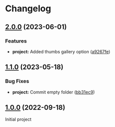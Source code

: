 # Changelog

## [2.0.0](https://github.com/ku-kom/ucph_ce_slider/releases/tag/v2.0.0) (2023-06-01)

### Features

- **project:** Added thumbs gallery option ([a9267fe](https://github.com/ku-kom/ucph_ce_slider/commit/a9267fe54d1d67c04f1978bc88ce1fe7f30c5cd7))

## [1.1.0](https://github.com/ku-kom/ucph_ce_slider/releases/tag/v1.1.0) (2023-05-18)

### Bug Fixes

- **project:** Commit empty folder ([bb31ec9](https://github.com/ku-kom/ucph_ce_slider/commit/bb31ec9d47792ff53d9d6e8e374a11715ec9deef))

## [1.0.0](https://github.com/ku-kom/ucph_ce_slider/) (2022-09-18)

Initial project